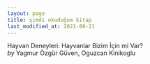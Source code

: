 ```yaml
---
layout: page
title: şimdi okuduğum kitap
last_modified_at: 2021-09-21
---
```


Hayvan Deneyleri: Hayvanlar Bizim İçin mi Var?  
<i>by</i> Yagmur Özgür Güven, Oguzcan Kinikoglu  
<br />

